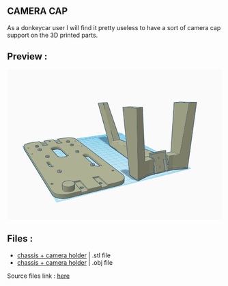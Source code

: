 ## CAMERA CAP

As a donkeycar user I will find it pretty useless to have a sort of camera cap support on the 3D printed parts.

## Preview : 

![preview](preview.png)

## Files :


- [chassis + camera holder](rear-chassis.stl) | .stl file
- [chassis + camera holder](front-chassis.stl) | .obj file

Source files link : [here](https://www.tinkercad.com/things/3xIfZilU6mT-cache-camera-holder/edit?sharecode=i4qSSRNjD2eGbngIk6t9qoAagTNEHDDd7p7DxC-DAb8)

